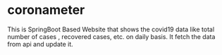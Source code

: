 # coronameter
This is SpringBoot Based Website that shows the covid19 data like total number of cases , recovered cases, etc. on daily basis. It fetch the data from api and update it.
